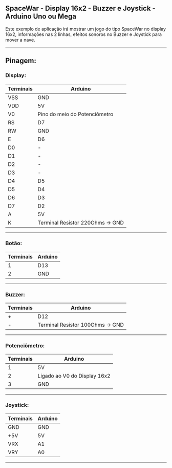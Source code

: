 ## SpaceWar - Display 16x2 - Buzzer e Joystick - Arduino Uno ou Mega

Este exemplo de aplicação irá mostrar um jogo do tipo SpaceWar no display 16x2, informações nas 2 linhas, efeitos sonoros no Buzzer e Joystick para mover a nave.

----

## Pinagem:

### Display:
|Terminais|Arduino|
|-|-|
|VSS|GND|
|VDD|5V|
|V0|Pino do meio do Potenciômetro|
|RS|D7|
|RW|GND|
|E|D6|
|D0|-|
|D1|-|
|D2|-|
|D3|-|
|D4|D5|
|D5|D4|
|D6|D3|
|D7|D2|
|A|5V|
|K|Terminal Resistor 220Ohms -> GND|

----- 

### Botão:
|Terminais|Arduino|
|-|-|
|1|D13|
|2|GND|

----- 

### Buzzer:
|Terminais|Arduino|
|-|-|
|+|D12|
|-|Terminal Resistor 100Ohms -> GND|

----- 

### Potenciômetro:
|Terminais|Arduino|
|-|-|
|1|5V|
|2|Ligado ao V0 do Display 16x2|
|3|GND|

----

### Joystick:
|Terminais|Arduino|
|-|-|
|GND|GND|
|+5V|5V|
|VRX|A1|
|VRY|A0|

----
